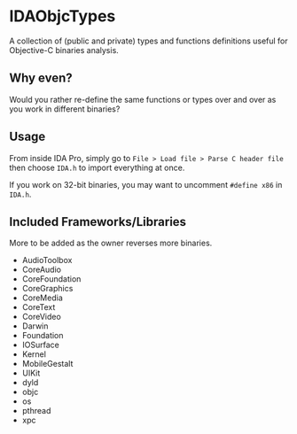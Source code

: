 # IDAObjcTypes
A collection of (public and private) types and functions definitions useful for Objective-C binaries analysis.

## Why even?
Would you rather re-define the same functions or types over and over as you work in different binaries?

## Usage
From inside IDA Pro, simply go to `File > Load file > Parse C header file` then choose `IDA.h` to import everything at once.

If you work on 32-bit binaries, you may want to uncomment `#define x86` in `IDA.h`.

## Included Frameworks/Libraries
More to be added as the owner reverses more binaries.
- AudioToolbox
- CoreAudio
- CoreFoundation
- CoreGraphics
- CoreMedia
- CoreText
- CoreVideo
- Darwin
- Foundation
- IOSurface
- Kernel
- MobileGestalt
- UIKit
- dyld
- objc
- os
- pthread
- xpc
